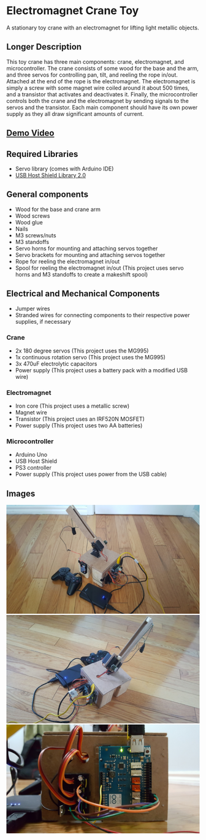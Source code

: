 # Electromagnet Crane Toy

A stationary toy crane with an electromagnet for lifting light metallic objects.

## Longer Description

This toy crane has three main components: crane, electromagnet, and microcontroller. The crane consists of some wood for the base and the arm, and three servos for controlling pan, tilt, and reeling the rope in/out. Attached at the end of the rope is the electromagnet. The electromagnet is simply a screw with some magnet wire coiled around it about 500 times, and a transistor that activates and deactivates it. Finally, the microcontroller controls both the crane and the electromagnet by sending signals to the servos and the transistor. Each main component should have its own power supply as they all draw significant amounts of current.

## [Demo Video](https://vid.me/uzldo)

## Required Libraries
- Servo library (comes with Arduino IDE)
- [USB Host Shield Library 2.0](https://github.com/felis/USB_Host_Shield_2.0)

## General components
- Wood for the base and crane arm
- Wood screws
- Wood glue
- Nails
- M3 screws/nuts
- M3 standoffs 
- Servo horns for mounting and attaching servos together
- Servo brackets for mounting and attaching servos together
- Rope for reeling the electromagnet in/out
- Spool for reeling the electromagnet in/out (This project uses servo horns and M3 standoffs to create a makeshift spool)

## Electrical and Mechanical Components
- Jumper wires
- Stranded wires for connecting components to their respective power supplies, if necessary

### Crane
- 2x 180 degree servos (This project uses the MG995)
- 1x continuous rotation servo (This project uses the MG995)
- 3x 470uF electrolytic capacitors
- Power supply (This project uses a battery pack with a modified USB wire)

### Electromagnet
- Iron core (This project uses a metallic screw)
- Magnet wire
- Transistor (This project uses an IRF520N MOSFET)
- Power supply (This project uses two AA batteries)

### Microcontroller
- Arduino Uno
- USB Host Shield
- PS3 controller
- Power supply (This project uses power from the USB cable)

## Images
<img src=./images/crane_left.jpg width=600/>

<img src=./images/crane_right.jpg width=600/>

<img src=./images/controller.jpg width=600/>


